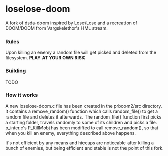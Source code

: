 # loselose-doom
 A fork of dsda-doom inspired by Lose/Lose and a recreation of DOOM/DOOM from Vargskelethor's HML stream.

 ### Rules
 Upon killing an enemy a random file will get picked and deleted from the filesystem. **PLAY AT YOUR OWN RISK**

### Building
TODO

 ### How it works
 A new loselose-doom.c file has been created in the prboom2/src directory. It contains a remove_random() function which calls random_file() to get a random file and deletes it afterwards.
 The random_file() function first picks a starting folder, travels randomly to some of its children and picks a file. 
 p_inter.c's P_KillMobj has been modified to call remove_random(), so that when you kill an enemy, everything described above happens.

It's not efficient by any means and hiccups are noticeable after killing a bunch of enemies, but being efficient and stable is not the point of this fork.
